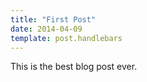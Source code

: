 ```yaml
---
title: "First Post"
date: 2014-04-09
template: post.handlebars
---
```

This is the best blog post ever.